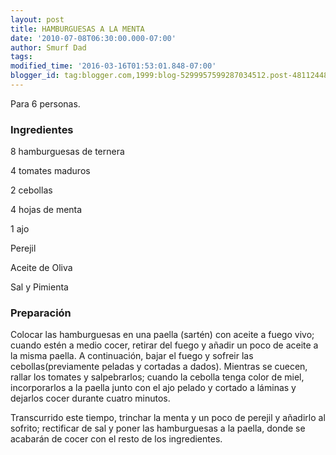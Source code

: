 ```yaml
---
layout: post
title: HAMBURGUESAS A LA MENTA
date: '2010-07-08T06:30:00.000-07:00'
author: Smurf Dad
tags: 
modified_time: '2016-03-16T01:53:01.848-07:00'
blogger_id: tag:blogger.com,1999:blog-5299957599287034512.post-4811244806739660300
---
```


Para 6 personas.

<h3>Ingredientes</h3>

8 hamburguesas de ternera

4 tomates maduros

2 cebollas

4 hojas de menta

1 ajo

Perejil

Aceite de Oliva

Sal y Pimienta

<h3>Preparación</h3>

Colocar las hamburguesas en una paella (sartén) con aceite a fuego vivo; cuando estén a medio cocer, retirar del fuego y añadir un poco de aceite a la misma paella. A continuación, bajar el fuego y sofreir las cebollas(previamente peladas y cortadas a dados). Mientras se cuecen, rallar los tomates y salpebrarlos; cuando la cebolla tenga color de miel, incorporarlos a la paella junto con el ajo pelado y cortado a láminas y dejarlos cocer durante cuatro minutos.

Transcurrido este tiempo, trinchar la menta y un poco de perejil y añadirlo al sofrito; rectificar de sal y poner las hamburguesas a la paella, donde se acabarán de cocer con el resto de los ingredientes.

